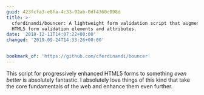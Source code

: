 ```yaml
---
guid: 423fcfa3-e8fa-4c33-92ab-0df4360c098d
title: >-
  cferdinandi/bouncer: A lightweight form validation script that augments native
  HTML5 form validation elements and attributes.
date: '2018-12-11T14:07:22+00:00'
changed: '2019-09-24T14:33:26+00:00'


bookmark_of: 'https://github.com/cferdinandi/bouncer'
---
```


This script for progressively enhanced HTML5 forms to something _even better_ is absolutely fantastic. I absolutely love things of this kind that take the core fundamentals of the web and enhance them even further. 
